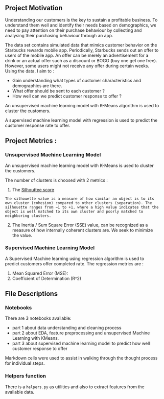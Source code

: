 ## Project Motivation<a name="motivation"></a>

Understanding our customers is the key to sustain a profitable business. To understand them well and identify their needs based on demographics, we need to pay attention on their purchase behaviour by collecting and analysing their purchasing behaviour through an app.

The data set contains simulated data that mimics customer behavior on the Starbucks rewards mobile app. Periodically, Starbucks sends out an offer to users of the mobile app. An offer can be merely an advertisement for a drink or an actual offer such as a discount or BOGO (buy one get one free). However, some users might not receive any offer during certain weeks.
Using the data, I aim to :
- Gain understanding what types of customer characteristics and demographics are there.
- What offer should be sent to each customer ?
- How well can we predict customer response to offer ?

An unsupervised machine learning model with K-Means algorithm is used to cluster the customers. 

A supervised machine learning model with regression is used to predict the customer response rate to offer. 

## Project Metrics :

### Unsupervised Machine Learning Model
An unsupervised machine learning model with K-Means is used to cluster the customers.

The number of clusters is choosed with 2 metrics :
1. The [Silhouttee score](https://en.wikipedia.org/wiki/Silhouette_(clustering))
```
The silhouette value is a measure of how similar an object is to its own cluster (cohesion) compared to other clusters (separation). The silhouette ranges from −1 to +1, where a high value indicates that the object is well matched to its own cluster and poorly matched to neighboring clusters.
```

2. The Inertia / Sum Square Error (SSE) value, can be recognized as a measure of how internally coherent clusters are. We seek to minimize the value.

### Supervised Machine Learning Model
A Supervised Machine learning using regression algorithm is used to predict customers offer completed rate.
The regression metrics are :
1. Mean Squared Error (MSE):
2. Coefficient of Determination (R^2)

## File Descriptions <a name="files"></a>

### Notebooks
There  are 3 notebooks available:
- part 1 about data understanding and cleaning process
- part 2 about EDA, feature preprocessing and unsupervised Machine Learning with KMeans.
- part 3 about supervised machine learning model to predict how well customer response to offer

Markdown cells were used to assist in walking through the thought process for individual steps.

### Helpers function
There is a `helpers.py` as utilities and also to extract features from the available data.
